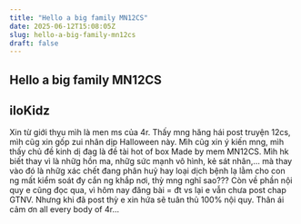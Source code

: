 ```yaml
---
title: "Hello a big family MN12CS"
date: 2025-06-12T15:08:05Z
slug: hello-a-big-family-mn12cs
draft: false
---
```


## Hello a big family MN12CS

## iIoKidz

Xin từ giới thỵu mìh là men ms của 4r. Thấy mng hăng hái post truyện 12cs, mìh cũg xin gốp zui nhân dịp Halloween này. Mìh cũg xin ý kiến mng, mìh thấy chủ đề kinh dị đag là đề tài hot of box Made by mem MN12CS. Mìh hk biết thay vì là nhữg hồn ma, nhữg sức mạnh vô hình, kẻ sát nhân,... mà thay vào đó là nhữg xác chết đang phân huỷ hay loại dịch bệnh lạ lằm cho con ng mất kiểm soát đy cắn ng khắp nơi, thỳ mng nghĩ sao???
Còn về phần nội quy e cũng đọc qua, vì hôm nay đăng bài = đt vs lại e vẫn chưa post chap GTNV. Nhưng khi đã post thỳ e xin hứa sẽ tuân thủ 100% nội quy.
Thân ái cảm ơn all every body of 4r...